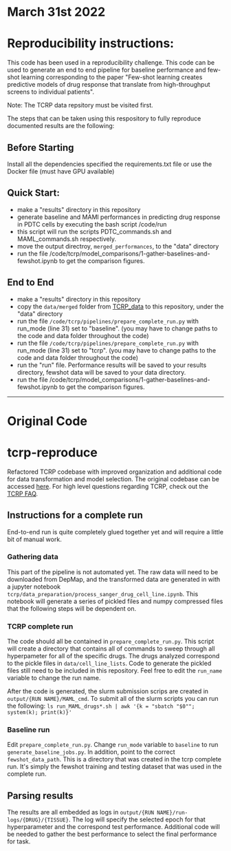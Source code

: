 # March 31st 2022 
# Reproducibility instructions:
This code has been used in a reproducibility challenge. This code can be used to generate an end to end pipeline for baseline performance and few-shot learning corresponding to the paper "Few-shot learning creates predictive models of drug response that translate from high-throughput screens to individual patients".

Note: The TCRP data repsitory must be visited first.

The steps that can be taken using this respository to fully reproduce documented results are the following: 
## Before Starting 
Install all the dependencies specified the requirements.txt file or use the Docker file (must have GPU available) 
## Quick Start:
- make a "results" directory in this repository
- generate baseline and MAMl performances in predicting drug response in PDTC cells by executing the bash script /code/run
- this script will run the scripts PDTC_commands.sh and MAML_commands.sh respectively. 
- move the output directroy, `merged_performances`, to the "data" directory 
- run the file /code/tcrp/model_comparisons/1-gather-baselines-and-fewshot.ipynb to get the comparison figures.
## End to End
- make a "results" directory in this repository
- copy the `data/merged` folder from [TCRP_data](https://github.com/emilyso-99/TCRP_data) to this repository, under the "data" directory 
- run the file `/code/tcrp/pipelines/prepare_complete_run.py` with run_mode (line 31) set to "baseline". (you may have to change paths to the code and data folder throughout the code)
- run the file `/code/tcrp/pipelines/prepare_complete_run.py` with run_mode (line 31) set to "tcrp". (you may have to change paths to the code and data folder throughout the code)
- run the "run" file. Performance results will be saved to your results directory, fewshot data will be saved to your data directory. 
- run the file /code/tcrp/model_comparisons/1-gather-baselines-and-fewshot.ipynb to get the comparison figures.
----------------
# Original Code 

# tcrp-reproduce
Refactored TCRP codebase with improved organization and additional code for data transformation and model selection. The original codebase can be accessed [here](https://github.com/idekerlab/TCRP). For high level questions regarding TCRP, check out the [TCRP FAQ](https://github.com/shfong/tcrp-reproduce/blob/public/tcrp-faq.md). 

## Instructions for a complete run
End-to-end run is quite completely glued together yet and will require a little bit of manual work. 

### Gathering data

This part of the pipeline is not automated yet. The raw data will need to be downloaded from DepMap, and the transformed data are generated in with a jupyter notebook `tcrp/data_preparation/process_sanger_drug_cell_line.ipynb`. This notebook will generate a series of pickled files and numpy compressed files that the following steps will be dependent on. 

### TCRP complete run

The code should all be contained in `prepare_complete_run.py`. This script will create a directory that contains all of commands to sweep through all hyperpameter for all of the specific drugs. The drugs analyzed correspond to the pickle files in `data/cell_line_lists`. Code to generate the pickled files still need to be included in this repository. Feel free to edit the `run_name` variable to change the run name. 

After the code is generated, the slurm submission scrips are created in `output/{RUN NAME}/MAML_cmd`. To submit all of the slurm scripts you can run the following: 
```ls run_MAML_drugs*.sh | awk '{k = "sbatch "$0""; system(k); print(k)}'```

### Baseline run

Edit `prepare_complete_run.py`. Change `run_mode` variable to `baseline` to run `generate_baseline_jobs.py`. In addition, point to the correct `fewshot_data_path`. This is a directory that was created in the tcrp complete run. It's simply the fewshot training and testing dataset that was used in the complete run.


## Parsing results
The results are all embedded as logs in `output/{RUN NAME}/run-logs/{DRUG}/{TISSUE}`. The log will specify the selected epoch for that hyperparameter and the correspond test performance. Additional code will be needed to gather the best performance to select the final performance for task.
